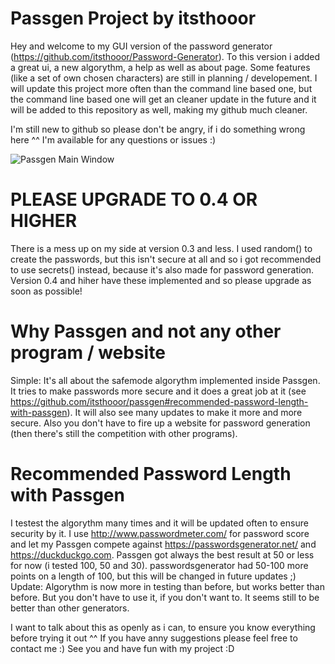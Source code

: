# Passgen Project by itsthooor
Hey and welcome to my GUI version of the password generator (https://github.com/itsthooor/Password-Generator).
To this version i added a great ui, a new algorythm, a help as well as about page.
Some features (like a set of own chosen characters) are still in planning / developement.
I will update this project more often than the command line based one, but the command line based one will get an cleaner update in the future and it will be added to this repository as well, making my github much cleaner.

I'm still new to github so please don't be angry, if i do something wrong here ^^
I'm available for any questions or issues :)

![Passgen Main Window](https://i.imgur.com/sRYoEM2.png)

# PLEASE UPGRADE TO 0.4 OR HIGHER
There is a mess up on my side at version 0.3 and less.
I used random() to create the passwords, but this isn't secure at all and so i got recommended to use secrets() instead, because it's also made for password generation. Version 0.4 and hiher have these implemented and so please upgrade as soon as possible!

# Why Passgen and not any other program / website
Simple: It's all about the safemode algorythm implemented inside Passgen.
It tries to make passwords more secure and it does a great job at it (see https://github.com/itsthooor/passgen#recommended-password-length-with-passgen).
It will also see many updates to make it more and more secure.
Also you don't have to fire up a website for password generation (then there's still the competition with other programs).

# Recommended Password Length with Passgen
I testest the algorythm many times and it will be updated often to ensure security by it.
I use http://www.passwordmeter.com/ for password score and let my Passgen compete against https://passwordsgenerator.net/ and https://duckduckgo.com.
Passgen got always the best result at 50 or less for now (i tested 100, 50 and 30).
passwordsgenerator had 50-100 more points on a length of 100, but this will be changed in future updates ;)
Update: Algorythm is  now more in testing than before, but works better than before.
But you don't have to use it, if you don't want to. It seems still to be better than other generators.

I want to talk about this as openly as i can, to ensure you know everything before trying it out ^^
If you have anny suggestions please feel free to contact me :)
See you and have fun with my project :D
